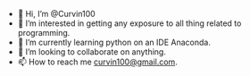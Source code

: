 - 👋 Hi, I’m @Curvin100
- 👀 I’m interested in getting any exposure to all thing related to programming. 
- 🌱 I’m currently learning python on an IDE Anaconda. 
- 💞️ I’m looking to collaborate on anything.
- 📫 How to reach me curvin100@gmail.com.

<!---
Curvin100/Curvin100 is a ✨ special ✨ repository because its `README.md` (this file) appears on your GitHub profile.
You can click the Preview link to take a look at your changes.
--->
